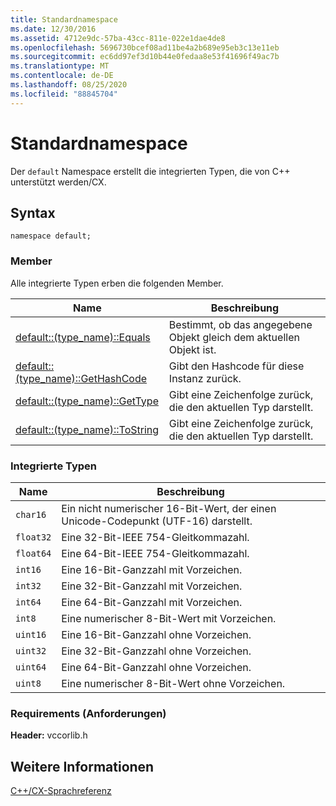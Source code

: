 ```yaml
---
title: Standardnamespace
ms.date: 12/30/2016
ms.assetid: 4712e9dc-57ba-43cc-811e-022e1dae4de8
ms.openlocfilehash: 5696730bcef08ad11be4a2b689e95eb3c13e11eb
ms.sourcegitcommit: ec6dd97ef3d10b44e0fedaa8e53f41696f49ac7b
ms.translationtype: MT
ms.contentlocale: de-DE
ms.lasthandoff: 08/25/2020
ms.locfileid: "88845704"
---
```

# <a name="default-namespace"></a>Standardnamespace

Der `default` Namespace erstellt die integrierten Typen, die von C++ unterstützt werden/CX.

## <a name="syntax"></a>Syntax

```
namespace default;
```

### <a name="members"></a>Member

Alle integrierte Typen erben die folgenden Member.

| Name | Beschreibung |
|--|--|
| [default::(type_name)::Equals](../cppcx/default-type-name-equals-method.md) | Bestimmt, ob das angegebene Objekt gleich dem aktuellen Objekt ist. |
| [default::(type_name)::GetHashCode](../cppcx/default-type-name-gethashcode-method.md) | Gibt den Hashcode für diese Instanz zurück. |
| [default::(type_name)::GetType](../cppcx/default-type-name-gettype-method.md) | Gibt eine Zeichenfolge zurück, die den aktuellen Typ darstellt. |
| [default::(type_name)::ToString](../cppcx/default-type-name-tostring-method.md) | Gibt eine Zeichenfolge zurück, die den aktuellen Typ darstellt. |

### <a name="built-in-types"></a>Integrierte Typen

|Name|Beschreibung|
|----------|-----------------|
|`char16`|Ein nicht numerischer 16-Bit-Wert, der einen Unicode-Codepunkt (UTF-16) darstellt.|
|`float32`|Eine 32-Bit-IEEE 754-Gleitkommazahl.|
|`float64`|Eine 64-Bit-IEEE 754-Gleitkommazahl.|
|`int16`|Eine 16-Bit-Ganzzahl mit Vorzeichen.|
|`int32`|Eine 32-Bit-Ganzzahl mit Vorzeichen.|
|`int64`|Eine 64-Bit-Ganzzahl mit Vorzeichen.|
|`int8`|Eine numerischer 8-Bit-Wert mit Vorzeichen.|
|`uint16`|Eine 16-Bit-Ganzzahl ohne Vorzeichen.|
|`uint32`|Eine 32-Bit-Ganzzahl ohne Vorzeichen.|
|`uint64`|Eine 64-Bit-Ganzzahl ohne Vorzeichen.|
|`uint8`|Eine numerischer 8-Bit-Wert ohne Vorzeichen.|

### <a name="requirements"></a>Requirements (Anforderungen)

**Header:** vccorlib.h

## <a name="see-also"></a>Weitere Informationen

[C++/CX-Sprachreferenz](../cppcx/visual-c-language-reference-c-cx.md)
